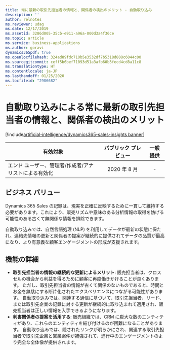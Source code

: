 ```yaml
---
title: 常に最新の取引先担当者の情報と、関係者の検出のメリット - 自動取り込み
description: ''
author: relnotes
ms.reviewer: udag
ms.date: 12/17/2019
ms.assetid: 3286d005-35cb-e911-a96a-000d3a4f36ce
ms.topic: article
ms.service: business-applications
ms.author: goravi
dynamics365pdf: true
ms.openlocfilehash: 324ad89fdc710b5e3532df7b5318d808c6044c00
ms.sourcegitcommit: ceff5b6bef71093d51a3afb60b3fecd4cd8a11c8
ms.translationtype: HT
ms.contentlocale: ja-JP
ms.lasthandoff: 01/25/2020
ms.locfileid: "2986682"
---
```

# <a name="benefit-from-evergreen-contact-information-and-stakeholders-detection-with-auto-capture"></a>自動取り込みによる常に最新の取引先担当者の情報と、関係者の検出のメリット
[!include[artificial-intelligence/dynamics365-sales-insights banner](../includes/artificial-intelligence/dynamics365-sales-insights.md)]

| 有効対象    |  パブリック プレビュー | 一般提供 | 
| ---------- | :----------: |:----------: |
|エンド ユーザー、管理者/作成者/アナリストによる有効化|2020 年 8 月| -|


## <a name="business-value"></a>ビジネス バリュー
<!-- bv start -->
Dynamics 365 Sales の記録は、現実を正確に反映するために一貫して維持する必要があります。これにより、販売リズムや意味のある分析情報の取得を妨げる可能性のある古くて無関係な情報を排除できます。 

自動取り込みでは、自然言語処理 (NLP) を利用してデータが最新の状態に保たれ、連絡先情報の更新と関係者の提案が継続的に提供されてデータの品質が最高になり、より有意義な顧客エンゲージメントの形成が支援されます。 
<!-- bv end -->



## <a name="feature-details"></a>機能の詳細
<!--feature detail start -->
- **取引先担当者の情報の継続的な更新によるメリット**: 販売担当者は、クロスセルの機会から利益を得るために顧客に再度働きかけることが良くあります。 ただし、取引先担当者の情報が古くて関係のないものであると、時間とお金を無駄にする断片化されたエクスペリエンスにつながる可能性があります。 自動取り込みでは、関連する通信に基づいて、取引先担当者、リード、または取引先企業の記録に対する更新が継続的に取り込まれて適用され、販売担当者は正しい情報を入手できるようになります。
- **利害関係者の提案を活用する**: 販売組織では、CRM に膨大な数のエンティティがあり、これらのエンティティを結び付けるのが困難になることがあります。 自動取り込みでは、隠されたリンクが明らかにされ、関連する取引先担当者で取引先企業と営業案件が補強されて、進行中のエンゲージメントのより完全な全体像が提供されます。
<!--feature detail end -->









